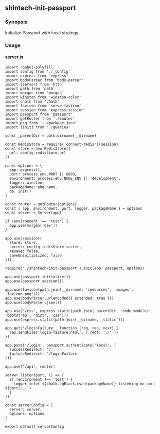 ## shintech-init-passport

### Synopsis

Initialize Passport with local strategy

### Usage

#### server.js

    import 'babel-polyfill'
    import config from './_config'
    import express from 'express'
    import bodyParser from 'body-parser'
    import {Server} from 'http'
    import path from 'path'
    import morgan from 'morgan'
    import winston from 'winston-color'
    import chalk from 'chalk'
    import favicon from 'serve-favicon'
    import session from 'express-session'
    import passport from 'passport'
    import getRouter from './routes'
    import pkg from '../package.json'
    import {init} from './queries'
    
    const _parentDir = path.dirname(__dirname)
    
    const RedisStore = require('connect-redis')(session)
    const store = new RedisStore({
      url: config.redisStore.url
    })
    
    const options = {
      app: express(),
      port: process.env.PORT || 8000,
      environment: process.env.NODE_ENV || 'development',
      logger: winston,
      packageName: pkg.name,
      db: init()
    }
    
    const router = getRouter(options)
    const { app, environment, port, logger, packageName } = options
    const server = Server(app)
    
    if (environment !== 'test') {
      app.use(morgan('dev'))
    }
    
    app.use(session({
      store: store,
      secret: config.redisStore.secret,
      resave: false,
      saveUninitialized: false
    }))
    
    require('./shintech-init-passport').init(app, passport, options)
    
    app.use(passport.initialize())
    app.use(passport.session())
    
    app.use(favicon(path.join(__dirname, 'resources', 'images', 'favicon.png')))
    app.use(bodyParser.urlencoded({ extended: true }))
    app.use(bodyParser.json())
    
    app.use('/css', express.static(path.join(_parentDir, 'node_modules', 'bootstrap', 'dist', 'css')))
    app.use(express.static(path.join(__dirname, 'static')))
    
    app.get('/loginFailure', function (req, res, next) {
      res.sendFile('login-failure.html', { root: './' })
    })
    
    app.post('/login', passport.authenticate('local', {
      successRedirect: '/',
      failureRedirect: '/loginFailure'
    }))
    
    app.use('/api', router)
    
    server.listen(port, () => {
      if (environment !== 'test') {
        logger.info(`${chalk.bgBlack.cyan(packageName)} listening on port ${port}...`)
      }
    })
    
    const serverConfig = {
      server: server,
      options: options
    }
    
    export default serverConfig
